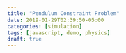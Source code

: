 ```yaml
---
title: "Pendulum Constraint Problem"
date: 2019-01-29T02:39:50-05:00
categories: [simulation]
tags: [javascript, demo, physics]
draft: true
---
```


<canvas id="canvas" width="500" height="500"></canvas>

<script type="text/javascript" src="/js/simulation/pendulum-constraint-problem.js"></script>
